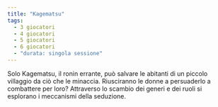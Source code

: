 ```yaml
---
title: "Kagematsu"
tags:
  - 3 giocatori
  - 4 giocatori
  - 5 giocatori
  - 6 giocatori
  - "durata: singola sessione"
---
```


Solo Kagematsu, il ronin errante, può salvare le abitanti di un piccolo villaggio da ciò che le minaccia. Riusciranno le donne a persuaderlo a combattere per loro? Attraverso lo scambio dei generi e dei ruoli si esplorano i meccanismi della seduzione.